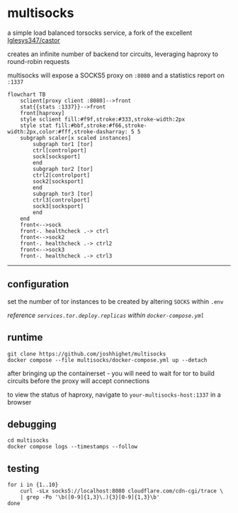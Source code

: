 # multisocks

a simple load balanced torsocks service, a fork of the excellent [Iglesys347/castor](https://github.com/Iglesys347/castor)

creates an infinite number of backend tor circuits, leveraging haproxy to round-robin requests

multisocks will expose a SOCKS5 proxy on `:8080` and a statistics report on `:1337`

```mermaid
flowchart TB
    sclient[proxy client :8080]-->front
    stat{{stats :1337}}-->front
    front[haproxy]
    style sclient fill:#f9f,stroke:#333,stroke-width:2px
    style stat fill:#bbf,stroke:#f66,stroke-width:2px,color:#fff,stroke-dasharray: 5 5
    subgraph scaler[x scaled instances]
        subgraph tor1 [tor]
        ctrl[controlport]
        sock[socksport]
        end
        subgraph tor2 [tor]
        ctrl2[controlport]
        sock2[socksport]
        end
        subgraph tor3 [tor]
        ctrl3[controlport]
        sock3[socksport]
        end
    end
    front<-->sock
    front-. healthcheck .-> ctrl
    front<-->sock2
    front-. healthcheck .-> ctrl2
    front<-->sock3
    front-. healthcheck .-> ctrl3
```

---

## configuration

set the number of tor instances to be created by altering `SOCKS` within `.env`

_reference `services.tor.deploy.replicas` within `docker-compose.yml`_
## runtime

```shell
git clone https://github.com/joshhighet/multisocks
docker compose --file multisocks/docker-compose.yml up --detach
```

after bringing up the containerset - you will need to wait for tor to build circuits before the proxy will accept connections

to view the status of haproxy, navigate to `your-multisocks-host:1337` in a browser

## debugging

```shell
cd multisocks
docker compose logs --timestamps --follow
```

## testing

```shell
for i in {1..10}
    curl -sLx socks5://localhost:8080 cloudflare.com/cdn-cgi/trace \
    | grep -Po '\b([0-9]{1,3}\.){3}[0-9]{1,3}\b'
done
```

